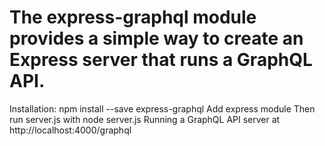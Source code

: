 # The express-graphql module provides a simple way to create an Express server that runs a GraphQL API.
Installation:
npm install --save express-graphql
Add express module 
Then run server.js with node server.js
Running a GraphQL API server at http://localhost:4000/graphql
